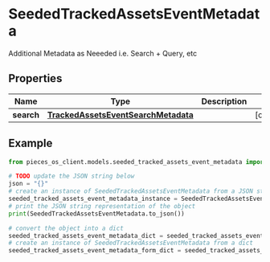 # SeededTrackedAssetsEventMetadata

Additional Metadata as Neeeded i.e. Search + Query, etc

## Properties

Name | Type | Description | Notes
------------ | ------------- | ------------- | -------------
**search** | [**TrackedAssetsEventSearchMetadata**](TrackedAssetsEventSearchMetadata) |  | [optional] 

## Example

```python
from pieces_os_client.models.seeded_tracked_assets_event_metadata import SeededTrackedAssetsEventMetadata

# TODO update the JSON string below
json = "{}"
# create an instance of SeededTrackedAssetsEventMetadata from a JSON string
seeded_tracked_assets_event_metadata_instance = SeededTrackedAssetsEventMetadata.from_json(json)
# print the JSON string representation of the object
print(SeededTrackedAssetsEventMetadata.to_json())

# convert the object into a dict
seeded_tracked_assets_event_metadata_dict = seeded_tracked_assets_event_metadata_instance.to_dict()
# create an instance of SeededTrackedAssetsEventMetadata from a dict
seeded_tracked_assets_event_metadata_form_dict = seeded_tracked_assets_event_metadata.from_dict(seeded_tracked_assets_event_metadata_dict)
```


